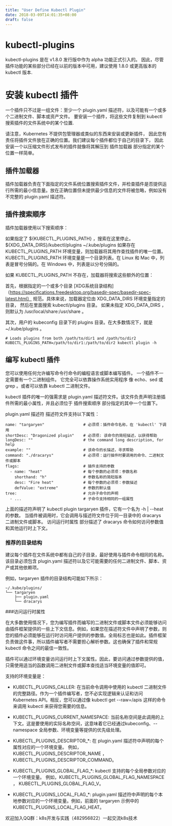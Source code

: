 ```yaml
---
title: "User Define Kubectl Plugin"
date: 2018-03-09T14:01:35+08:00
draft: false
---
```


# kubectl-plugins

kubectl-plugins 是在 v1.8.0 发行版中作为 alpha 功能正式引入的。 
因此，尽管插件功能的某些部分已经在以前的版本中可用，建议使用 1.8.0 或更高版本的 kubectl 版本.

# 安装 kubectl 插件

一个插件只不过是一组文件：至少一个 plugin.yaml 描述符，以及可能有一个或多个二进制文件、脚本或资产文件。 
要安装一个插件，将这些文件复制到 kubectl 搜索插件的文件系统中的某个位置.

请注意，Kubernetes 不提供包管理器或类似的东西来安装或更新插件，
因此您有责任将插件文件放在正确的位置。我们建议每个插件都位于自己的目录下，
因此安装一个以压缩文件形式发布的插件就像将其解压到 插件加载器 部分指定的某个位置一样简单。

## 插件加载器

插件加载器负责在下面指定的文件系统位置搜索插件文件，并检查插件是否提供运行所需的最小信息量。放在正确位置但未提供最少信息的文件将被忽略，例如没有不完整的 plugin.yaml 描述符。

## 插件搜索顺序

插件加载器使用以下搜索顺序：

如果指定了 ${KUBECTL_PLUGINS_PATH} ，搜索在这里停止。
${XDG_DATA_DIRS}/kubectl/plugins
~/.kube/plugins
如果存在 KUBECTL_PLUGINS_PATH 环境变量，则加载器将其用作查找插件的唯一位置。 KUBECTL_PLUGINS_PATH 环境变量是一个目录列表。在 Linux 和 Mac 中，列表是冒号分隔的。在 Windows 中，列表是以分号分隔的。

如果 KUBECTL_PLUGINS_PATH 不存在，加载器将搜索这些额外的位置：

首先，根据指定的一个或多个目录 [XDG系统目录结构]（https://specifications.freedesktop.org/basedir-spec/basedir-spec-latest.html） 规范。具体来说，加载器定位由 XDG_DATA_DIRS 环境变量指定的目录， 然后在里面搜索 kubectl/plugins 目录。 如果未指定 XDG_DATA_DIRS ，则默认为 /usr/local/share:/usr/share 。

其次，用户的 kubeconfig 目录下的 plugins 目录。在大多数情况下，就是 ~/.kube/plugins 。

```
# Loads plugins from both /path/to/dir1 and /path/to/dir2
KUBECTL_PLUGINS_PATH=/path/to/dir1:/path/to/dir2 kubectl plugin -h
```


## 编写 kubectl 插件

您可以使用任何允许编写命令行命令的编程语言或脚本编写插件。 一个插件不一定需要有一个二进制组件。 它完全可以依靠操作系统实用程序 像 echo、sed 或 grep 。或者可以依靠 kubectl 二进制文件。

kubectl 插件的唯一的强需求是 plugin.yaml 描述符文件。该文件负责声明注册插件所需的最小属性，并且必须位于 插件搜索顺序 部分指定的其中一个位置下。

plugin.yaml 描述符
描述符文件支持以下属性：
```
name: "targaryen"                 # 必须项：插件命令名称，在 'kubectl' 下调用
shortDesc: "Dragonized plugin"    # 必须项: 该命令的简短描述，以获得帮助
longDesc: ""                      # the command long description, for help
example: ""                       # 该命令的长描述，寻求帮助
command: "./dracarys"             # 必须项：运行插件时要调用的命令、二进制文件或脚本
flags:                            # 插件支持的参数
  - name: "heat"                  # 每个参数的必须项：参数名称
    shorthand: "h"                # 参数名称的简短版本
    desc: "Fire heat"             # 每个参数的必须项：参数描述
    defValue: "extreme"           # 参数的默认值
tree:                             # 允许子命令的声明
  - ...                           # 子命令支持相同的一组属性
```
上面的描述符声明了 kubectl plugin targaryen 插件，它有一个名为 -h | --heat 的参数。 当插件被调用时，它会调用与描述符文件位于同一目录中的 dracarys 二进制文件或脚本。 访问运行时属性 部分描述了 dracarys 命令如何访问参数值和其他运行时上下文。


### 推荐的目录结构
建议每个插件在文件系统中都有自己的子目录，最好使用与插件命令相同的名称。该目录必须包含 plugin.yaml 描述符以及它可能需要的任何二进制文件、脚本、资产或其他依赖项。

例如，targaryen 插件的目录结构可能如下所示：

```
~/.kube/plugins/
└── targaryen
    ├── plugin.yaml
    └── dracarys
```

###访问运行时属性

在大多数使用情况下，您为编写插件而编写的二进制文件或脚本文件必须能够访问由插件框架提供的一些上下文信息。例如，如果您在描述符文件中声明了参数，则您的插件必须能够在运行时访问用户提供的参数值。全局标志也是如此。插件框架负责做这件事，所以插件编写者不需要担心解析参数。这也确保了插件和常规 kubectl 命令之间的最佳一致性。

插件可以通过环境变量访问运行时上下文属性。因此，要访问通过参数提供的值，只需使用适当的函数调用二进制文件或脚本查找适当环境变量的值即可。

支持的环境变量是：

- KUBECTL_PLUGINS_CALLER: 在当前命令调用中使用的 kubectl 二进制文件的完整路径。作为一个插件编写者，您不必实现逻辑来认证和访问 Kubernetes API。相反，您可以通过像 kubectl get --raw=/apis 这样的命令来调用 kubectl 来获得您需要的信息。

- KUBECTL_PLUGINS_CURRENT_NAMESPACE: 当前名称空间是此调用的上下文。这是要使用的实际名称空间，这意味着它已经通过kubeconfig、--namespace 全局参数、环境变量等提供的优先级处理。

- KUBECTL_PLUGINS_DESCRIPTOR_*: 在 plugin.yaml 描述符中声明的每个属性对应的一个环境变量。 例如，KUBECTL_PLUGINS_DESCRIPTOR_NAME ， KUBECTL_PLUGINS_DESCRIPTOR_COMMAND。

- KUBECTL_PLUGINS_GLOBAL_FLAG_*: kubectl 支持的每个全局参数对应的一个环境变量。 例如，KUBECTL_PLUGINS_GLOBAL_FLAG_NAMESPACE ， KUBECTL_PLUGINS_GLOBAL_FLAG_V。

- KUBECTL_PLUGINS_LOCAL_FLAG_*: plugin.yaml 描述符中声明的每个本地参数对应的一个环境变量。例如，前面的 targaryen 示例中的 KUBECTL_PLUGINS_LOCAL_FLAG_HEAT。



欢迎加入QQ群：k8s开发与实践（482956822）一起交流k8s技术